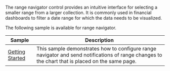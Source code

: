The range navigator control provides an intuitive interface for selecting a smaller range from a larger collection. It is commonly used in financial dashboards to filter a date range for which the data needs to be visualized.

The following sample is available for range navigator.

| Sample | Description |
| ------ | ----------- |
| [Getting Started](RangeNavigator/Samples/SimpleRangeNavigator) | This sample demonstrates how to configure range navigator and send notifications of range changes to the chart that is placed on the same page. |